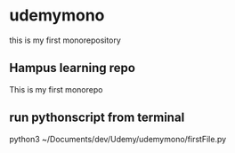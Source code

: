 # udemymono
this is my first monorepository

## Hampus learning repo
This is my first monorepo

## run pythonscript from terminal
python3 ~/Documents/dev/Udemy/udemymono/firstFile.py

